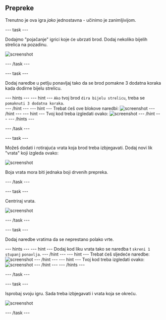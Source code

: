 ## Prepreke

Trenutno je ova igra *jako* jednostavna - učinimo je zanimljivijom.

\--- task \---

Dodajmo "pojačanje" igrici koje će ubrzati brod. Dodaj nekoliko bijelih strelica na pozadinu.

![screenshot](images/boat-boost.png)

\--- /task \---

\--- task \---

Dodaj naredbe u petlju ponavljaj tako da se brod pomakne 3 dodatna koraka kada dodirne bijelu strelicu.

\--- hints \--- \--- hint \--- `Ako` tvoj brod `dira bijelu strelicu`, treba se `pomaknuti 3 dodatna koraka`.  
\--- /hint \--- \--- hint \--- Trebat ćeš ove blokove naredbi: ![screenshot](images/boat-boost-blocks.png) \--- /hint \--- \--- hint \--- Tvoj kod treba izgledati ovako: ![screenshot](images/boat-boost-code.png) \--- /hint \--- \--- /hints \---

\--- /task \---

\--- task \---

Možeš dodati i rotirajuća vrata koja brod treba izbjegavati. Dodaj novi lik "vrata" koji izgleda ovako:

![screenshot](images/boat-gate.png)

Boja vrata mora biti jednaka boji drvenih prepreka.

\--- /task \---

\--- task \---

Centriraj vrata.

![screenshot](images/boat-center.png)

\--- /task \---

\--- task \---

Dodaj naredbe vratima da se neprestano polako vrte.

\--- hints \--- \--- hint \--- Dodaj kod liku vrata tako se naredba t `skreni 1 stupanj` `ponavlja`. \--- /hint \--- \--- hint \--- Trebat ćeš sljedeće naredbe: ![screenshot](images/boat-spin-blocks.png) \--- /hint \--- \--- hint \--- Tvoj kod treba izgledati ovako: ![screenshot](images/boat-spin-code.png) \--- /hint \--- \--- /hints \---

\--- /task \---

\--- task \---

Isprobaj svoju igru. Sada treba izbjegavati i vrata koja se okreću.

![screenshot](images/boat-gate-test.png)

\--- /task \---